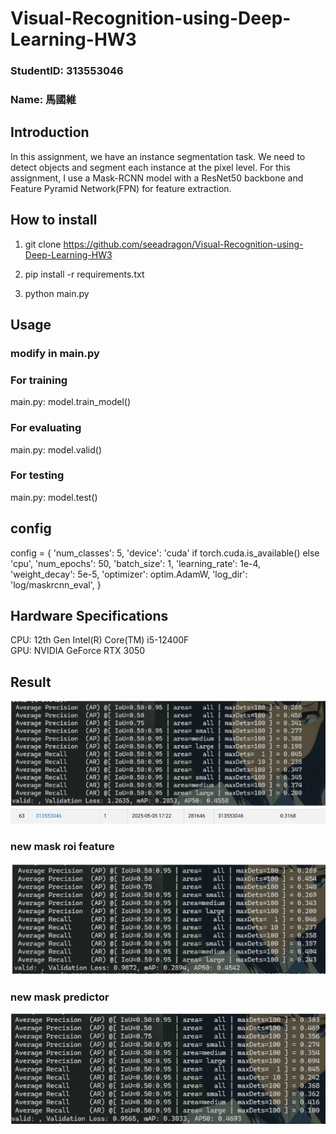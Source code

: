 # Visual-Recognition-using-Deep-Learning-HW3

### StudentID: 313553046
### Name: 馬國維

## Introduction
In this assignment, we have an instance segmentation task. We need to detect objects and segment each instance at the pixel level. For this assignment, I use a Mask-RCNN model with a ResNet50 backbone and Feature Pyramid Network(FPN) for feature extraction.

## How to install
1. git clone https://github.com/seeadragon/Visual-Recognition-using-Deep-Learning-HW3

2. pip install -r requirements.txt
3. python main.py

## Usage
### modify in main.py
### For training
main.py: model.train_model()
### For evaluating
main.py: model.valid()
### For testing
main.py: model.test()

## config
config = {
        'num_classes': 5,
        'device': 'cuda' if torch.cuda.is_available() else 'cpu',
        'num_epochs': 50,
        'batch_size': 1,
        'learning_rate': 1e-4,
        'weight_decay': 5e-5,
        'optimizer': optim.AdamW,
        'log_dir': 'log/maskrcnn_eval',
    }

## Hardware Specifications
CPU: 12th Gen Intel(R) Core(TM) i5-12400F  
GPU: NVIDIA GeForce RTX 3050

## Result

![COCOeval](image/mAP.png)
![leaderboard](image/leaderboard.png)

### new mask roi feature
![new_mask_roi_feature](image/new_featmap.png)
### new mask predictor
![new_mask_predictor](image/new_mAP.png)